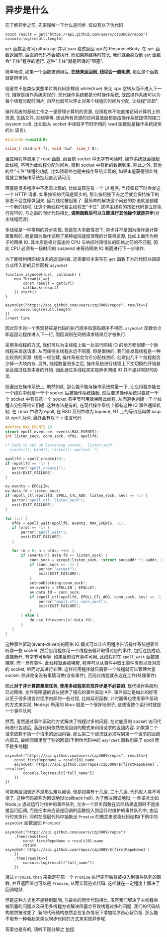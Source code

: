 # 异步是什么

在了解异步之前, 先来理解一下什么是同步. 假设有以下伪代码

```text
const result = get("https://api.github.com/users/czp3009/repos")
console.log(result.length)
```

`get` 函数会访问 github api 并以 json 格式返回 api 的 ResponseBody. 在 `get` 函数返回前, 后面的代码不会被执行. 而如果网络耗时较长, 我们就会感受到 `get` 函数会"卡住"程序的运行. 这种"卡住"就是所谓的"阻塞".

简单地说, 如果一个函数被调用后, **在结果返回前, 线程会一直阻塞**, 那么这个函数就是同步的.

阻塞并不是类似某些单片机代码那样用 while\(true\) 来让 cpu 空转从而不进入下一行, 阻塞是操作系统实现的. 现代操作系统都是分时操作系统, 既然操作系统可以为每个线程分配时间片, 自然也就可以停止对某个线程的时间片分配, 让线程"挂起".

操作系统的基础工作之一是管理计算机的资源, 应用程序不能直接访问计算机上的资源, 包括文件, 网络等等. 因此所有资源的访问最底层都是由操作系统提供的接口\(system call\). 比如说从 socket 中读取字节时所用的 read 函数就是操作系统提供的\(c 语言\).

```c
#include <unistd.h>

ssize_t read(int fs, void *buf, size_t N);
```

当应用程序调用了 read 函数, 而目前 socket 中无字节可读时, 操作系统就会挂起此线程, 不再为此线程分配时间片, 直到 socket 中有新的数据到来. 除此之外, 其他的会"卡住"线程的功能, 比如锁最终也是由操作系统实现的, 如果未能获得锁此线程就会被操作系统挂起直到锁可用.

阻塞是很多程序中不愿意出现的, 比如说现在有一个 UI 程序, 当按钮按下时会发送一个 HTTP 请求. 如果按钮的代码是同步的, 那么按钮按下去之后就会保持按下的状态不会立即弹回来, 因为线程被阻塞了. 最简单的解决这个问题的办法就是创建一个新的线程, 让这个新线程代替主线程去"卡住". 这样主线程的按钮代码是立即执行完毕的, 与之前的同步代码相比, **调用函数后可以立即进行其他操作就是异步**\(对主线程而言\).

多线程是一种常用的异步实现, 但是在大多数情况下, 异步并不是因为操作是计算密集型的, 而是因为操作调用了某种返回速度很慢的计算机资源, 比如上面作为例子的网络 IO. 其本质是相对高速的 CPU 与响应时间很长的网络之前的不匹配, 因此 CPU 必须有一段时间的 suspend 来等待网络 IO 继而进行下一步操作.

为了能够利用网络请求的返回内容, 还需要将本来写在 `get` 函数下方的代码以回调方式传入新的异步函数 `asyncGet`

```text
function asyncGet(url, callback) {
    new Thread(()=>{
        const result = get(url)
        callback(result)
    }).start()
}

asyncGet("https://api.github.com/users/czp3009/repos", result=>{
    console.log(result.length)
})
//next line
```

因此异步的一个表观特征是代码的执行顺序和源码顺序不相同. `asyncGet` 函数会立即返回让程序进入下一行, 而回调则在网络请求结束后才被执行.

采用多线程的方式, 我们可以为主线程上每一处进行网络 IO 的地方都创建一个新线程来发送请求, 从而保持主线程永远不阻塞. 但是很快的, 我们会发现线程是一种比较贵的资源. 线程一经创建, 操作系统会为它分配栈空间, 创建出几千个线程就会少掉一大块内存. 另外, 线程数量很多之后, 操作系统进行线程上下文切换的开销甚至会超过任务本身的开销. 因此通过多线程来实现异步网络 IO 并不是非常好的办法.

阻塞出在操作系统上, 既然如此, 那么能不能与操作系统商量一下, 让应用程序能在一个线程中创建一千个 socket 后被操作系统挂起, 然后要求操作系统只要这一千个 socket 中有任意一个 socket 有字节可用就唤醒此线程, 从而避免创建一千个线程去分别等待它们呢. 这种办法是有的, 在现代操作系统上都有这种 IO 事件通知机制. 在 Linux 中称为 epoll, 在 BSD 系列中称为 kqueue, NT 上的等价品叫做 iocp. 以 epoll 为例, 最终会有以下 c 语言代码

```c
#define MAX_EVENTS 10
struct epoll_event ev, events[MAX_EVENTS];
int listen_sock, conn_sock, nfds, epollfd;

/* Code to set up listening socket, 'listen_sock',
  (socket(), bind(), listen()) omitted. */

epollfd = epoll_create1(0);
if (epollfd == -1) {
   perror("epoll_create1");
   exit(EXIT_FAILURE);
}

ev.events = EPOLLIN;
ev.data.fd = listen_sock;
if (epoll_ctl(epollfd, EPOLL_CTL_ADD, listen_sock, &ev) == -1) {
   perror("epoll_ctl: listen_sock");
   exit(EXIT_FAILURE);
}

for (;;) {
   nfds = epoll_wait(epollfd, events, MAX_EVENTS, -1);
   if (nfds == -1) {
       perror("epoll_wait");
       exit(EXIT_FAILURE);
   }

   for (n = 0; n < nfds; ++n) {
       if (events[n].data.fd == listen_sock) {
           conn_sock = accept(listen_sock, (struct sockaddr *) &addr, &addrlen);
           if (conn_sock == -1) {
               perror("accept");
               exit(EXIT_FAILURE);
           }
           setnonblocking(conn_sock);
           ev.events = EPOLLIN | EPOLLET;
           ev.data.fd = conn_sock;
           if (epoll_ctl(epollfd, EPOLL_CTL_ADD, conn_sock, &ev) == -1) {
               perror("epoll_ctl: conn_sock");
               exit(EXIT_FAILURE);
           }
       } else {
           do_use_fd(events[n].data.fd);
       }
   }
}
```

这种事件驱动\(event-driven\)的网络 IO 模式可以让应用程序告诉操作系统想要监听哪一些 socket, 然后应用程序用一个线程去循环取得对应的事件, 包括连接成功, 连接断开, 有字节可用等. 如果当前没有事件可用, 此线程将在 `epoll_wait` 函数被阻塞. 而一旦有事件, 此线程就会被唤醒, 程序可以从事件中取出事件类型以及对应的 socket, 继而对其进行处理. 这样应用程序就只需要一个线程就可以管理大量 socket. 除非完全没有事情可做\(没有事件\), 否则此线程就永远在工作\(处理事件\).

因此**对于非计算密集型任务, 使用多线程来实现异步是不必要的**. 现代操作系统均已对网络, 文件等阻塞的源头提供了相应的事件驱动 API. 事件驱动是如此的好用以至于很多语言对程序内部的一些过程, 比如延迟函数, 计时器等也使用事件驱动的方式来实现. Node.js 所用的 libuv 就是一个很好地例子, 这使得整个运行时就是一个事件队列.

然而, 虽然通过事件驱动的方式解决了线程过多的问题, 在对底层的 socket 访问代码进行包装后, 高层代码依然使用回调的模式来利用请求的返回内容. 如果第二个请求依赖于第一个请求的返回内容, 那么第二个请求就必须写到第一个请求的回调内部去, 最终回调里套了别的回调\(下例伪代码中的 `asyncGet` 函数包装了 epoll 而不是多线程\)

```text
asyncGet("https://api.github.com/users/czp3009/repos", result=>{
    const firstRepoName = result[0].name
    asyncGet(`https://api.github.com/repos/czp3009/${firstRepoName}`, result=>{
        console.log(result["full_name"])
    })
})
```

可能两层回调还不是那么难以阅读, 但是如果有十几层, 二十几层, 代码就人类不可读了. 这种代码被称为回调地狱\(callback hell\). 为了解决回调地狱, 一些语言比如 Node.js 通过运行时维护的事件队列, 允许一个异步函数在实际结果返回时不是直接运行回调, 而是把本来应该是回调的函数投入到运行时维护的事件队列中, 由运行时来执行. 同时在高层代码中抽象出 `Promise` 的概念来改善代码结构\(下例中的 `asyncGet` 函数返回 `Promise`\)

```text
asyncGet("https://api.github.com/users/czp3009/repos")
    .then(result=>{
        const firstRepoName = result[0].name
        return asyncGet(`https://api.github.com/repos/czp3009/${firstRepoName}`)
    })
    .then(result=>{
        console.log(result["full_name"])
    })
```

通过 `Promise.then` 来指定在前一个 `Promise` 执行完毕后将被投入到事件队列的函数, 并且返回值也可以是 `Promise`, 从而实现链式代码. 这样就在一定程度上解决了回调地狱.

但是这种方式也不是特别聪明, 与最初的同步代码相比, 虽然我们解决了主线程会被阻塞的问题以及采用多线程方式解决阻塞会导致线程过多的问题, 我们的代码结构依然被改变了. 新的代码结构依然会在复杂情况下增加程序员心智负担. 那么能不能有一种看起来类似同步代码的方式来实现异步呢.

答案也是有的, 请听下回分解之 [协程](../kotlin/kotlin-xie-cheng.md).

